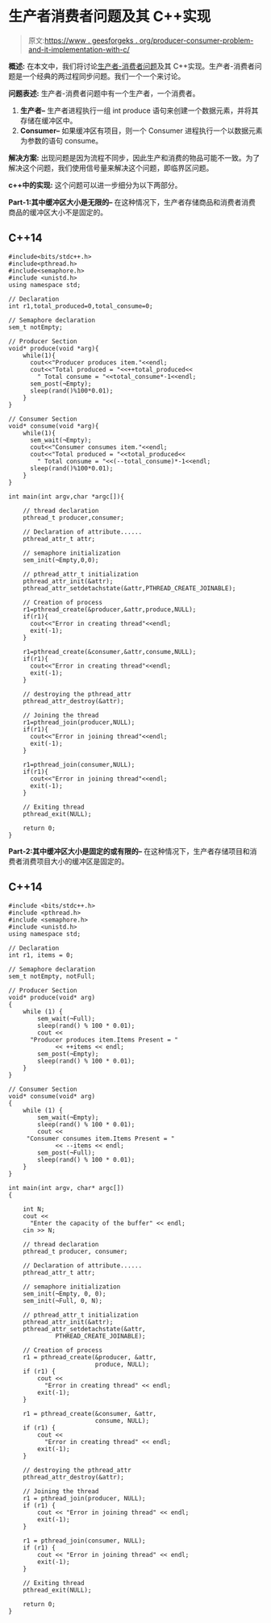 # 生产者消费者问题及其 C++实现

> 原文:[https://www . geesforgeks . org/producer-consumer-problem-and-it-implementation-with-c/](https://www.geeksforgeeks.org/producer-consumer-problem-and-its-implementation-with-c/)

**概述:**
在本文中，我们将讨论[生产者-消费者问题](https://www.geeksforgeeks.org/producer-consumer-problem-using-semaphores-set-1/)及其 C++实现。生产者-消费者问题是一个经典的两过程同步问题。我们一个一个来讨论。

**问题表述:**
生产者-消费者问题中有一个生产者，一个消费者。

1.  **生产者–**
    生产者进程执行一组 int produce 语句来创建一个数据元素，并将其存储在缓冲区中。
2.  **Consumer–**
    如果缓冲区有项目，则一个 Consumer 进程执行一个以数据元素为参数的语句 consume。

**解决方案:**
出现问题是因为流程不同步，因此生产和消费的物品可能不一致。为了解决这个问题，我们使用信号量来解决这个问题，即临界区问题。

**c++中的实现:**
这个问题可以进一步细分为以下两部分。

**Part-1:其中缓冲区大小是无限的–**
在这种情况下，生产者存储商品和消费者消费商品的缓冲区大小不是固定的。

## C++14

```
#include<bits/stdc++.h>
#include<pthread.h>
#include<semaphore.h>
#include <unistd.h> 
using namespace std;

// Declaration
int r1,total_produced=0,total_consume=0;

// Semaphore declaration
sem_t notEmpty;

// Producer Section
void* produce(void *arg){
    while(1){
      cout<<"Producer produces item."<<endl;
      cout<<"Total produced = "<<++total_produced<<
        " Total consume = "<<total_consume*-1<<endl;
      sem_post(¬Empty);    
      sleep(rand()%100*0.01);
    }
}

// Consumer Section
void* consume(void *arg){
    while(1){
      sem_wait(¬Empty);
      cout<<"Consumer consumes item."<<endl;    
      cout<<"Total produced = "<<total_produced<<
        " Total consume = "<<(--total_consume)*-1<<endl;
      sleep(rand()%100*0.01);
    }    
}

int main(int argv,char *argc[]){

    // thread declaration
    pthread_t producer,consumer;

    // Declaration of attribute......
    pthread_attr_t attr;

    // semaphore initialization
    sem_init(¬Empty,0,0);

    // pthread_attr_t initialization
    pthread_attr_init(&attr);
    pthread_attr_setdetachstate(&attr,PTHREAD_CREATE_JOINABLE);

    // Creation of process
    r1=pthread_create(&producer,&attr,produce,NULL);
    if(r1){
      cout<<"Error in creating thread"<<endl;
      exit(-1);
    }

    r1=pthread_create(&consumer,&attr,consume,NULL);
    if(r1){
      cout<<"Error in creating thread"<<endl;
      exit(-1);
    }

    // destroying the pthread_attr
    pthread_attr_destroy(&attr);

    // Joining the thread
    r1=pthread_join(producer,NULL);
    if(r1){
      cout<<"Error in joining thread"<<endl;
      exit(-1);
    }

    r1=pthread_join(consumer,NULL);
    if(r1){
      cout<<"Error in joining thread"<<endl;
      exit(-1);
    }

    // Exiting thread
    pthread_exit(NULL);

    return 0;
}
```

**Part-2:其中缓冲区大小是固定的或有限的–**
在这种情况下，生产者存储项目和消费者消费项目大小的缓冲区是固定的。

## C++14

```
#include <bits/stdc++.h>
#include <pthread.h>
#include <semaphore.h>
#include <unistd.h>
using namespace std;

// Declaration
int r1, items = 0;

// Semaphore declaration
sem_t notEmpty, notFull;

// Producer Section
void* produce(void* arg)
{
    while (1) {
        sem_wait(¬Full);
        sleep(rand() % 100 * 0.01);
        cout << 
      "Producer produces item.Items Present = "
             << ++items << endl;
        sem_post(¬Empty);
        sleep(rand() % 100 * 0.01);
    }
}

// Consumer Section
void* consume(void* arg)
{
    while (1) {
        sem_wait(¬Empty);
        sleep(rand() % 100 * 0.01);
        cout << 
     "Consumer consumes item.Items Present = "
             << --items << endl;
        sem_post(¬Full);
        sleep(rand() % 100 * 0.01);
    }
}

int main(int argv, char* argc[])
{

    int N;
    cout << 
      "Enter the capacity of the buffer" << endl;
    cin >> N;

    // thread declaration
    pthread_t producer, consumer;

    // Declaration of attribute......
    pthread_attr_t attr;

    // semaphore initialization
    sem_init(¬Empty, 0, 0);
    sem_init(¬Full, 0, N);

    // pthread_attr_t initialization
    pthread_attr_init(&attr);
    pthread_attr_setdetachstate(&attr,
             PTHREAD_CREATE_JOINABLE);

    // Creation of process
    r1 = pthread_create(&producer, &attr, 
                        produce, NULL);
    if (r1) {
        cout << 
          "Error in creating thread" << endl;
        exit(-1);
    }

    r1 = pthread_create(&consumer, &attr, 
                        consume, NULL);
    if (r1) {
        cout << 
          "Error in creating thread" << endl;
        exit(-1);
    }

    // destroying the pthread_attr
    pthread_attr_destroy(&attr);

    // Joining the thread
    r1 = pthread_join(producer, NULL);
    if (r1) {
        cout << "Error in joining thread" << endl;
        exit(-1);
    }

    r1 = pthread_join(consumer, NULL);
    if (r1) {
        cout << "Error in joining thread" << endl;
        exit(-1);
    }

    // Exiting thread
    pthread_exit(NULL);

    return 0;
}
```